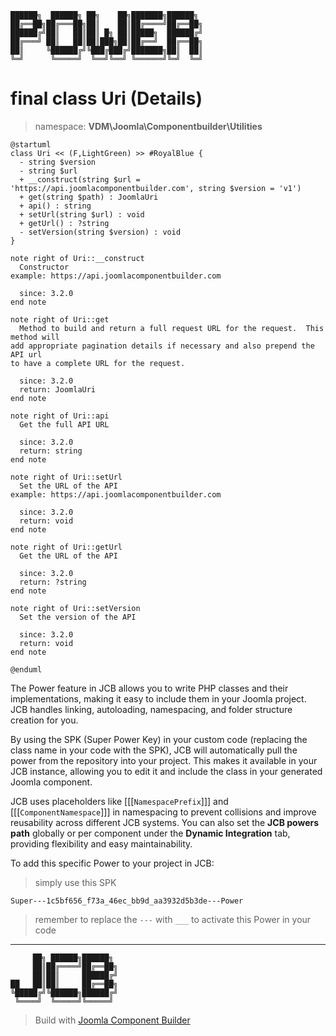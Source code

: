 ```
██████╗  ██████╗ ██╗    ██╗███████╗██████╗
██╔══██╗██╔═══██╗██║    ██║██╔════╝██╔══██╗
██████╔╝██║   ██║██║ █╗ ██║█████╗  ██████╔╝
██╔═══╝ ██║   ██║██║███╗██║██╔══╝  ██╔══██╗
██║     ╚██████╔╝╚███╔███╔╝███████╗██║  ██║
╚═╝      ╚═════╝  ╚══╝╚══╝ ╚══════╝╚═╝  ╚═╝
```
# final class Uri (Details)
> namespace: **VDM\Joomla\Componentbuilder\Utilities**

```uml
@startuml
class Uri << (F,LightGreen) >> #RoyalBlue {
  - string $version
  - string $url
  + __construct(string $url = 'https://api.joomlacomponentbuilder.com', string $version = 'v1')
  + get(string $path) : JoomlaUri
  + api() : string
  + setUrl(string $url) : void
  + getUrl() : ?string
  - setVersion(string $version) : void
}

note right of Uri::__construct
  Constructor
example: https://api.joomlacomponentbuilder.com

  since: 3.2.0
end note

note right of Uri::get
  Method to build and return a full request URL for the request.  This method will
add appropriate pagination details if necessary and also prepend the API url
to have a complete URL for the request.

  since: 3.2.0
  return: JoomlaUri
end note

note right of Uri::api
  Get the full API URL

  since: 3.2.0
  return: string
end note

note right of Uri::setUrl
  Set the URL of the API
example: https://api.joomlacomponentbuilder.com

  since: 3.2.0
  return: void
end note

note right of Uri::getUrl
  Get the URL of the API

  since: 3.2.0
  return: ?string
end note

note right of Uri::setVersion
  Set the version of the API

  since: 3.2.0
  return: void
end note
 
@enduml
```

The Power feature in JCB allows you to write PHP classes and their implementations, making it easy to include them in your Joomla project. JCB handles linking, autoloading, namespacing, and folder structure creation for you.

By using the SPK (Super Power Key) in your custom code (replacing the class name in your code with the SPK), JCB will automatically pull the power from the repository into your project. This makes it available in your JCB instance, allowing you to edit it and include the class in your generated Joomla component.

JCB uses placeholders like [[[`NamespacePrefix`]]] and [[[`ComponentNamespace`]]] in namespacing to prevent collisions and improve reusability across different JCB systems. You can also set the **JCB powers path** globally or per component under the **Dynamic Integration** tab, providing flexibility and easy maintainability.

To add this specific Power to your project in JCB:

> simply use this SPK
```
Super---1c5bf656_f73a_46ec_bb9d_aa3932d5b3de---Power
```
> remember to replace the `---` with `___` to activate this Power in your code

---
```
     ██╗ ██████╗██████╗
     ██║██╔════╝██╔══██╗
     ██║██║     ██████╔╝
██   ██║██║     ██╔══██╗
╚█████╔╝╚██████╗██████╔╝
 ╚════╝  ╚═════╝╚═════╝
```
> Build with [Joomla Component Builder](https://git.vdm.dev/joomla/Component-Builder)

